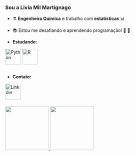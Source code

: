 ### Sou a Livia Mil Martignago


* :alembic: **Engenheira Química** e trabalho com **estatísticas** :bar_chart:

* :books: Estou me desafiando e aprendendo programação! :open_book: :seedling:


* **Estudando:**
<div style="display: inline_block">
  <img align="center" alt="Python" height="50" width="50" src="https://cdn.jsdelivr.net/gh/devicons/devicon/icons/python/python-original-wordmark.svg">
  <img align="center" alt="R" height="50" width="50" src="https://cdn.jsdelivr.net/gh/devicons/devicon/icons/r/r-original.svg">
</div><br>

* **Contato:**  
<div> 
  <a href="hhttps://www.linkedin.com/in/livia-mil/" target="_blank"><img align="center" alt="Linkdin" height="50" width="50" src="https://cdn.jsdelivr.net/gh/devicons/devicon/icons/linkedin/linkedin-original.svg" target="_blank"></a> 
</div>  

###

 <div>
  <a href="https://github.com/LMilM" style="display: inline_block">
  <img height="140em" src="https://github-readme-stats.vercel.app/api?username=LMilM&show_icons=true&theme=calm&include_all_commits=true&count_private=true"/>
  <img height="140em" src="https://github-readme-stats.vercel.app/api/top-langs/?username=LMilM&layout=compact&langs_count=7&theme=calm"/>
</div>
